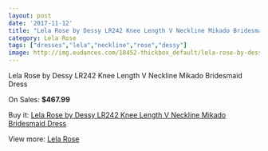 ```yaml
---
layout: post
date: '2017-11-12'
title: "Lela Rose by Dessy LR242 Knee Length V Neckline Mikado Bridesmaid Dress"
category: Lela Rose
tags: ["dresses","lela","neckline","rose","dessy"]
image: http://img.eudances.com/18452-thickbox_default/lela-rose-by-dessy-lr242-knee-length-v-neckline-mikado-bridesmaid-dress.jpg
---
```

Lela Rose by Dessy LR242 Knee Length V Neckline Mikado Bridesmaid Dress

On Sales: **$467.99**
<a href="https://www.eudances.com/en/lela-rose/5442-lela-rose-by-dessy-lr242-knee-length-v-neckline-mikado-bridesmaid-dress.html"><amp-img layout="responsive" width="600" height="600" src="//img.eudances.com/18452-thickbox_default/lela-rose-by-dessy-lr242-knee-length-v-neckline-mikado-bridesmaid-dress.jpg" alt="Lela Rose by Dessy LR242 Knee Length V Neckline Mikado Bridesmaid Dress 0" /></a>
<a href="https://www.eudances.com/en/lela-rose/5442-lela-rose-by-dessy-lr242-knee-length-v-neckline-mikado-bridesmaid-dress.html"><amp-img layout="responsive" width="600" height="600" src="//img.eudances.com/18453-thickbox_default/lela-rose-by-dessy-lr242-knee-length-v-neckline-mikado-bridesmaid-dress.jpg" alt="Lela Rose by Dessy LR242 Knee Length V Neckline Mikado Bridesmaid Dress 1" /></a>

Buy it: [Lela Rose by Dessy LR242 Knee Length V Neckline Mikado Bridesmaid Dress](https://www.eudances.com/en/lela-rose/5442-lela-rose-by-dessy-lr242-knee-length-v-neckline-mikado-bridesmaid-dress.html "Lela Rose by Dessy LR242 Knee Length V Neckline Mikado Bridesmaid Dress")

View more: [Lela Rose](https://www.eudances.com/en/96-lela-rose "Lela Rose")